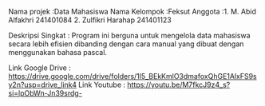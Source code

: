 Nama projek     :Data Mahasiswa
Nama Kelompok   :Feksut
Anggota         :1. M. Abid Alfakhri  241401084
                 2. Zulfikri Harahap  241401123


Deskripsi Singkat : Program ini berguna untuk mengelola data mahasiswa secara lebih efisien dibanding dengan cara manual yang dibuat dengan menggunakan bahasa pascal.

Link Google Drive : https://drive.google.com/drive/folders/1l5_BEkKmlO3dmafoxQhGE1AlxFS9sy2n?usp=drive_link4
Link Youtube : https://youtu.be/M7fkcJ9z4_s?si=lpObWn-Jn39srdg-
